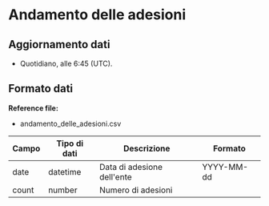 
# Andamento delle adesioni

## Aggiornamento dati

- Quotidiano, alle 6:45 (UTC).

## Formato dati

**Reference file:**

- andamento_delle_adesioni.csv<br>

| Campo | Tipo di dati | Descrizione                          | Formato    |
| ----- | ------------ | ------------------------------------ | ---------- |
| date  | datetime     | Data di adesione dell'ente           | YYYY-MM-dd |
| count | number       | Numero di adesioni                   |            |


